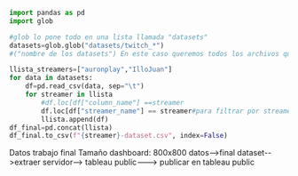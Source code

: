 ```python
import pandas as pd
import glob

#glob lo pone todo en una lista llamada "datasets"
datasets=glob.glob("datasets/twitch_*") 
#("nombre de los datasets") En este caso queremos todos los archivos que comiencen por twitch_ de la carpeta datasets.

llista_streamers=["auronplay","IlloJuan"]
for data in datasets:
	df=pd.read_csv(data, sep="\t")
	for streamer in llista
		#df.loc[df["column_name"] ==streamer
		df.loc[df["streamer_name"] == streamer#para filtrar por streamer
		llista.append(df)
df_final=pd.concat(llista)
df_final.to_csv(f"{streamer}-dataset.csv", index=False)
```

Datos trabajo final
Tamaño dashboard: 800x800
datos-->final dataset-->extraer
servidor--> tableau public---> publicar en tableau public
